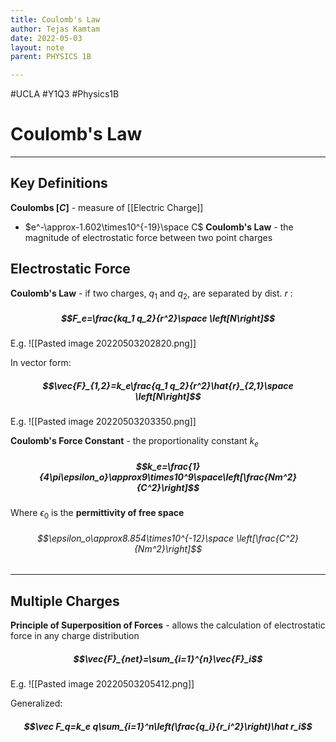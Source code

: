 ```yaml
---
title: Coulomb's Law
author: Tejas Kamtam
date: 2022-05-03
layout: note
parent: PHYSICS 1B

---
```


#UCLA #Y1Q3 #Physics1B

# Coulomb's Law

---

## Key Definitions

**Coulombs [$C$]** - measure of [[Electric Charge]]

- $e^-\approx-1.602\times10^{-19}\space C$
  **Coulomb's Law** - the magnitude of electrostatic force between two point charges

## Electrostatic Force

**Coulomb's Law** - if two charges, $q_1$ and $q_2$, are separated by dist. $r$ :

##### $$F_e=\frac{kq_1 q_2}{r^2}\space \left[N\right]$$

E.g.
![[Pasted image 20220503202820.png]]

In vector form:

##### $$\vec{F}_{1,2}=k_e\frac{q_1 q_2}{r^2}\hat{r}_{2,1}\space \left[N\right]$$

E.g.
![[Pasted image 20220503203350.png]]

**Coulomb's Force Constant** - the proportionality constant $k_e$

##### $$k_e=\frac{1}{4\pi\epsilon_o}\approx9\times10^9\space\left[\frac{Nm^2}{C^2}\right]$$

Where $\epsilon_0$ is the **permittivity of free space**

###### $$\epsilon_o\approx8.854\times10^{-12}\space \left[\frac{C^2}{Nm^2}\right]$$

---

## Multiple Charges

**Principle of Superposition of Forces** - allows the calculation of electrostatic force in any charge distribution

##### $$\vec{F}_{net}=\sum_{i=1}^{n}\vec{F}_i$$

E.g.
![[Pasted image 20220503205412.png]]

Generalized:

##### $$\vec F_q=k_e q\sum_{i=1}^n\left(\frac{q_i}{r_i^2}\right)\hat r_i$$
